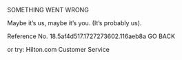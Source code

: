 SOMETHING WENT WRONG

Maybe it’s us, maybe it’s you.
(It’s probably us).

Reference No. 18.5af4d517.1727273602.116aeb8a
GO BACK

or try:
Hilton.com Customer Service
